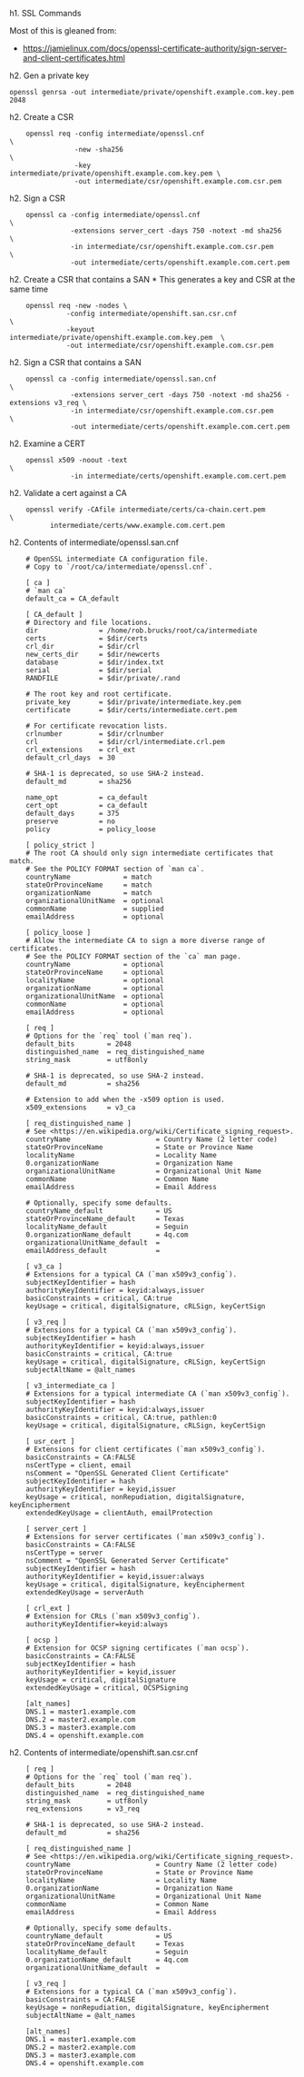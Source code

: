 h1. SSL Commands

Most of this is gleaned from:
  * https://jamielinux.com/docs/openssl-certificate-authority/sign-server-and-client-certificates.html

h2. Gen a private key

    openssl genrsa -out intermediate/private/openshift.example.com.key.pem 2048

h2. Create a CSR

        openssl req -config intermediate/openssl.cnf                        \
                    -new -sha256                                            \
                    -key intermediate/private/openshift.example.com.key.pem \
                    -out intermediate/csr/openshift.example.com.csr.pem

h2. Sign a CSR

        openssl ca -config intermediate/openssl.cnf                       \
                   -extensions server_cert -days 750 -notext -md sha256   \
                   -in intermediate/csr/openshift.example.com.csr.pem     \
                   -out intermediate/certs/openshift.example.com.cert.pem


h2. Create a CSR that contains a SAN
    * This generates a key and CSR at the same time

        openssl req -new -nodes \
                  -config intermediate/openshift.san.csr.cnf                  \
                  -keyout intermediate/private/openshift.example.com.key.pem  \
                  -out intermediate/csr/openshift.example.com.csr.pem

h2. Sign a CSR that contains a SAN

        openssl ca -config intermediate/openssl.san.cnf                                    \
                   -extensions server_cert -days 750 -notext -md sha256 -extensions v3_req \
                   -in intermediate/csr/openshift.example.com.csr.pem                      \
                   -out intermediate/certs/openshift.example.com.cert.pem

h2. Examine a CERT

        openssl x509 -noout -text                                          \
                   -in intermediate/certs/openshift.example.com.cert.pem


h2. Validate a cert against a CA

        openssl verify -CAfile intermediate/certs/ca-chain.cert.pem        \
              intermediate/certs/www.example.com.cert.pem



h2. Contents of intermediate/openssl.san.cnf

        # OpenSSL intermediate CA configuration file.
        # Copy to `/root/ca/intermediate/openssl.cnf`.
        
        [ ca ]
        # `man ca`
        default_ca = CA_default
        
        [ CA_default ]
        # Directory and file locations.
        dir               = /home/rob.brucks/root/ca/intermediate
        certs             = $dir/certs
        crl_dir           = $dir/crl
        new_certs_dir     = $dir/newcerts
        database          = $dir/index.txt
        serial            = $dir/serial
        RANDFILE          = $dir/private/.rand
        
        # The root key and root certificate.
        private_key       = $dir/private/intermediate.key.pem
        certificate       = $dir/certs/intermediate.cert.pem
        
        # For certificate revocation lists.
        crlnumber         = $dir/crlnumber
        crl               = $dir/crl/intermediate.crl.pem
        crl_extensions    = crl_ext
        default_crl_days  = 30
        
        # SHA-1 is deprecated, so use SHA-2 instead.
        default_md        = sha256
        
        name_opt          = ca_default
        cert_opt          = ca_default
        default_days      = 375
        preserve          = no
        policy            = policy_loose
        
        [ policy_strict ]
        # The root CA should only sign intermediate certificates that match.
        # See the POLICY FORMAT section of `man ca`.
        countryName             = match
        stateOrProvinceName     = match
        organizationName        = match
        organizationalUnitName  = optional
        commonName              = supplied
        emailAddress            = optional
        
        [ policy_loose ]
        # Allow the intermediate CA to sign a more diverse range of certificates.
        # See the POLICY FORMAT section of the `ca` man page.
        countryName             = optional
        stateOrProvinceName     = optional
        localityName            = optional
        organizationName        = optional
        organizationalUnitName  = optional
        commonName              = optional
        emailAddress            = optional
        
        [ req ]
        # Options for the `req` tool (`man req`).
        default_bits        = 2048
        distinguished_name  = req_distinguished_name
        string_mask         = utf8only
        
        # SHA-1 is deprecated, so use SHA-2 instead.
        default_md          = sha256
        
        # Extension to add when the -x509 option is used.
        x509_extensions     = v3_ca
        
        [ req_distinguished_name ]
        # See <https://en.wikipedia.org/wiki/Certificate_signing_request>.
        countryName                     = Country Name (2 letter code)
        stateOrProvinceName             = State or Province Name
        localityName                    = Locality Name
        0.organizationName              = Organization Name
        organizationalUnitName          = Organizational Unit Name
        commonName                      = Common Name
        emailAddress                    = Email Address
        
        # Optionally, specify some defaults.
        countryName_default             = US
        stateOrProvinceName_default     = Texas
        localityName_default            = Seguin
        0.organizationName_default      = 4q.com
        organizationalUnitName_default  =
        emailAddress_default            =
        
        [ v3_ca ]
        # Extensions for a typical CA (`man x509v3_config`).
        subjectKeyIdentifier = hash
        authorityKeyIdentifier = keyid:always,issuer
        basicConstraints = critical, CA:true
        keyUsage = critical, digitalSignature, cRLSign, keyCertSign
        
        [ v3_req ]
        # Extensions for a typical CA (`man x509v3_config`).
        subjectKeyIdentifier = hash
        authorityKeyIdentifier = keyid:always,issuer
        basicConstraints = critical, CA:true
        keyUsage = critical, digitalSignature, cRLSign, keyCertSign
        subjectAltName = @alt_names
        
        [ v3_intermediate_ca ]
        # Extensions for a typical intermediate CA (`man x509v3_config`).
        subjectKeyIdentifier = hash
        authorityKeyIdentifier = keyid:always,issuer
        basicConstraints = critical, CA:true, pathlen:0
        keyUsage = critical, digitalSignature, cRLSign, keyCertSign
        
        [ usr_cert ]
        # Extensions for client certificates (`man x509v3_config`).
        basicConstraints = CA:FALSE
        nsCertType = client, email
        nsComment = "OpenSSL Generated Client Certificate"
        subjectKeyIdentifier = hash
        authorityKeyIdentifier = keyid,issuer
        keyUsage = critical, nonRepudiation, digitalSignature, keyEncipherment
        extendedKeyUsage = clientAuth, emailProtection
        
        [ server_cert ]
        # Extensions for server certificates (`man x509v3_config`).
        basicConstraints = CA:FALSE
        nsCertType = server
        nsComment = "OpenSSL Generated Server Certificate"
        subjectKeyIdentifier = hash
        authorityKeyIdentifier = keyid,issuer:always
        keyUsage = critical, digitalSignature, keyEncipherment
        extendedKeyUsage = serverAuth
        
        [ crl_ext ]
        # Extension for CRLs (`man x509v3_config`).
        authorityKeyIdentifier=keyid:always
        
        [ ocsp ]
        # Extension for OCSP signing certificates (`man ocsp`).
        basicConstraints = CA:FALSE
        subjectKeyIdentifier = hash
        authorityKeyIdentifier = keyid,issuer
        keyUsage = critical, digitalSignature
        extendedKeyUsage = critical, OCSPSigning
        
        [alt_names]
        DNS.1 = master1.example.com
        DNS.2 = master2.example.com
        DNS.3 = master3.example.com
        DNS.4 = openshift.example.com



h2. Contents of intermediate/openshift.san.csr.cnf

        [ req ]
        # Options for the `req` tool (`man req`).
        default_bits        = 2048
        distinguished_name  = req_distinguished_name
        string_mask         = utf8only
        req_extensions      = v3_req
        
        # SHA-1 is deprecated, so use SHA-2 instead.
        default_md          = sha256
        
        [ req_distinguished_name ]
        # See <https://en.wikipedia.org/wiki/Certificate_signing_request>.
        countryName                     = Country Name (2 letter code)
        stateOrProvinceName             = State or Province Name
        localityName                    = Locality Name
        0.organizationName              = Organization Name
        organizationalUnitName          = Organizational Unit Name
        commonName                      = Common Name
        emailAddress                    = Email Address
        
        # Optionally, specify some defaults.
        countryName_default             = US
        stateOrProvinceName_default     = Texas
        localityName_default            = Seguin
        0.organizationName_default      = 4q.com
        organizationalUnitName_default  =
        
        [ v3_req ]
        # Extensions for a typical CA (`man x509v3_config`).
        basicConstraints = CA:FALSE
        keyUsage = nonRepudiation, digitalSignature, keyEncipherment
        subjectAltName = @alt_names
        
        [alt_names]
        DNS.1 = master1.example.com
        DNS.2 = master2.example.com
        DNS.3 = master3.example.com
        DNS.4 = openshift.example.com

